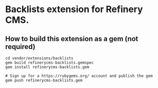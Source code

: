 # Backlists extension for Refinery CMS.

## How to build this extension as a gem (not required)

    cd vendor/extensions/backlists
    gem build refinerycms-backlists.gemspec
    gem install refinerycms-backlists.gem

    # Sign up for a https://rubygems.org/ account and publish the gem
    gem push refinerycms-backlists.gem

